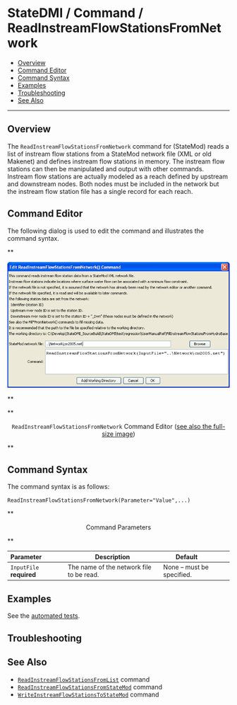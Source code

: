 # StateDMI / Command / ReadInstreamFlowStationsFromNetwork #

* [Overview](#overview)
* [Command Editor](#command-editor)
* [Command Syntax](#command-syntax)
* [Examples](#examples)
* [Troubleshooting](#troubleshooting)
* [See Also](#see-also)

-------------------------

## Overview ##

The `ReadInstreamFlowStationsFromNetwork` command for (StateMod)
reads a list of instream flow stations from a StateMod network file (XML or old Makenet)
and defines instream flow stations in memory.
The instream flow stations can then be manipulated and output with other commands.
Instream flow stations are actually modeled as a reach defined by upstream and downstream nodes.
Both nodes must be included in the network but the instream flow station file has a single record for each reach.

## Command Editor ##

The following dialog is used to edit the command and illustrates the command syntax.

**<p style="text-align: center;">
![ReadInstreamFlowStationsFromNetwork](ReadInstreamFlowStationsFromNetwork.png)
</p>**

**<p style="text-align: center;">
`ReadInstreamFlowStationsFromNetwork` Command Editor (<a href="../ReadInstreamFlowStationsFromNetwork.png">see also the full-size image</a>)
</p>**

## Command Syntax ##

The command syntax is as follows:

```text
ReadInstreamFlowStationsFromNetwork(Parameter="Value",...)
```
**<p style="text-align: center;">
Command Parameters
</p>**

| **Parameter**&nbsp;&nbsp;&nbsp;&nbsp;&nbsp;&nbsp;&nbsp;&nbsp;&nbsp;&nbsp;&nbsp;&nbsp; | **Description** | **Default**&nbsp;&nbsp;&nbsp;&nbsp;&nbsp;&nbsp;&nbsp;&nbsp;&nbsp;&nbsp; |
| --------------|-----------------|----------------- |
| `InputFile`<br>**required** | The name of the network file to be read. | None – must be specified. |

## Examples ##

See the [automated tests](https://github.com/OpenCDSS/cdss-app-statedmi-test/tree/master/test/regression/commands/ReadInstreamFlowStationsFromNetwork).

## Troubleshooting ##

## See Also ##

* [`ReadInstreamFlowStationsFromList`](../ReadInstreamFlowStationsFromList/ReadInstreamFlowStationsFromList.md) command
* [`ReadInstreamFlowStationsFromStateMod`](../ReadInstreamFlowStationsFromStateMod/ReadInstreamFlowStationsFromStateMod.md) command
* [`WriteInstreamFlowStationsToStateMod`](../WriteInstreamFlowStationsToStateMod/WriteInstreamFlowStationsToStateMod.md) command
